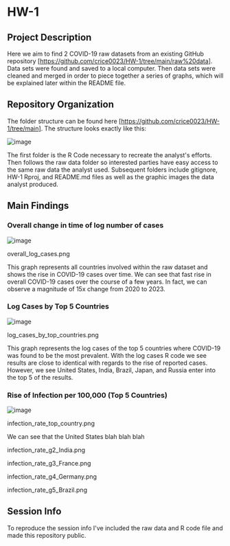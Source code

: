 # HW-1
## Project Description
Here we aim to find 2 COVID-19 raw datasets from an existing GitHub repository [https://github.com/crice0023/HW-1/tree/main/raw%20data]. Data sets were found and saved to a local computer. 
Then data sets were cleaned and merged in order to piece together a series of graphs, which will be explained later within the README file. 

##  Repository Organization
The folder structure can be found here [https://github.com/crice0023/HW-1/tree/main].
The structure looks exactly like this: 

![image](https://github.com/crice0023/HW-1/assets/161267590/e8fbabc2-2acf-4560-bdbc-779c1216127d)

The first folder is the R Code necessary to recreate the analyst's efforts. Then follows the raw data folder so interested parties have easy access to the same raw data the analyst used. 
Subsequent folders include gitignore, HW-1 Rproj, and README.md files as well as the graphic images the data analyst produced. 

## Main Findings

### Overall change in time of log number of cases

![image](https://github.com/crice0023/HW-1/assets/161267590/53a445a1-80d1-4f01-8cd1-6eed9caf50b5)

overall_log_cases.png

This graph represents all countries involved within the raw dataset and shows the rise in COVID-19 cases over time. We can see that fast rise in overall COVID-19 cases over the course of a few years. In fact, we can observe a magnitude of 15x change from 2020 to 2023.

### Log Cases by Top 5 Countries

![image](https://github.com/crice0023/HW-1/assets/161267590/563785c9-4edb-4746-8f1b-469650978d53)

log_cases_by_top_countries.png

This graph represents the log cases of the top 5 countries where COVID-19 was found to be the most prevalent. With the log cases R code we see results are close to identical with regards to the rise of reported cases. However, we see United States, India, Brazil, Japan, and Russia enter into the top 5 of the results. 

### Rise of Infection per 100,000 (Top 5 Countries)

![image](https://github.com/crice0023/HW-1/assets/161267590/2150c283-8ec5-4092-b005-ccceb5da9e17)

infection_rate_top_country.png

We can see that the United States blah blah blah





infection_rate_g2_India.png





infection_rate_g3_France.png





infection_rate_g4_Germany.png




infection_rate_g5_Brazil.png






## Session Info

To reproduce the session info I've included the raw data and R code file and made this repository public. 
